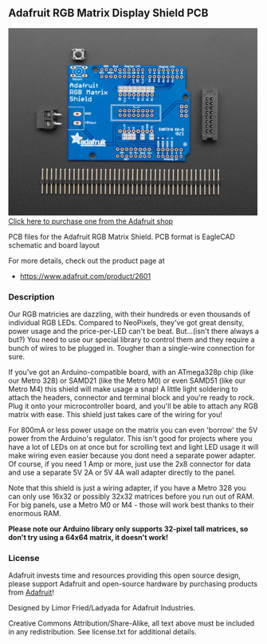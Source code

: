 ## Adafruit RGB Matrix Display Shield PCB

<a href="http://www.adafruit.com/products/2601"><img src="assets/image.jpg?raw=true" width="500px"><br/>
Click here to purchase one from the Adafruit shop</a>

PCB files for the Adafruit RGB Matrix Shield. PCB format is EagleCAD schematic and board layout

For more details, check out the product page at
* https://www.adafruit.com/product/2601

### Description

Our RGB matricies are dazzling, with their hundreds or even thousands of individual RGB LEDs. Compared to NeoPixels, they've got great density, power usage and the price-per-LED can't be beat. But...(isn't there always a but?) You need to use our special library to control them and they require a bunch of wires to be plugged in. Tougher than a single-wire connection for sure.

If you've got an Arduino-compatible board, with an ATmega328p chip (like our Metro 328) or SAMD21 (like the Metro M0) or even SAMD51 (like our Metro M4) this shield will make usage a snap! A little light soldering to attach the headers, connector and terminal block and you're ready to rock. Plug it onto your microcontroller board, and you'll be able to attach any RGB matrix with ease. This shield just takes care of the wiring for you!

For 800mA or less power usage on the matrix you can even 'borrow' the 5V power from the Arduino's regulator. This isn't good for projects where you have a lot of LEDs on at once but for scrolling text and light LED usage it will make wiring even easier because you dont need a separate power adapter. Of course, if you need 1 Amp or more, just use the 2x8 connector for data and use a separate 5V 2A or 5V 4A wall adapter directly to the panel.

Note that this shield is just a wiring adapter, if you have a Metro 328 you can only use 16x32 or possibly 32x32 matrices before you run out of RAM. For big panels, use a Metro M0 or M4 - those will work best thanks to their enormous RAM.

**Please note our Arduino library only supports 32-pixel tall matrices, so don't try using a 64x64 matrix, it doesn't work!**

### License

Adafruit invests time and resources providing this open source design, please support Adafruit and open-source hardware by purchasing products from [Adafruit](https://www.adafruit.com)!

Designed by Limor Fried/Ladyada for Adafruit Industries.

Creative Commons Attribution/Share-Alike, all text above must be included in any redistribution. See license.txt for additional details.

